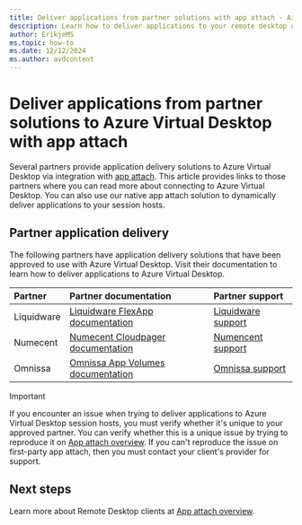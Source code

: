 ```yaml
---
title: Deliver applications from partner solutions with app attach - Azure Virtual Desktop
description: Learn how to deliver applications to your remote desktop or app using partner solutions with app attach.
author: ErikjeMS
ms.topic: how-to
ms.date: 12/12/2024
ms.author: avdcontent
---
```


# Deliver applications from partner solutions to Azure Virtual Desktop with app attach

Several partners provide application delivery solutions to Azure Virtual Desktop via integration with [app attach](app-attach-overview.md). This article provides links to those partners where you can read more about connecting to Azure Virtual Desktop. You can also use our native app attach solution to dynamically deliver applications to your session hosts.

## Partner application delivery

The following partners have application delivery solutions that have been approved to use with Azure Virtual Desktop. Visit their documentation to learn how to deliver applications to Azure Virtual Desktop.

| Partner | Partner documentation | Partner support |
|:-|:-|:-|
| Liquidware | [Liquidware FlexApp documentation](https://www.liquidware.com/profileunity-documentation) | [Liquidware support](https://www.liquidware.com/support) |
| Numecent | [Numecent Cloudpager documentation](https://20110124.fs1.hubspotusercontent-na1.net/hubfs/20110124/Numecent%20Cloudpaging%20App%20Attach%20Integration%20-%20Solution%20Brief.pdf) | [Numencent support](https://numecent.freshdesk.com/support/home) |
| Omnissa | [Omnissa App Volumes documentation](https://docs.omnissa.com/category/App_Volumes) | [Omnissa support](https://customerconnect.omnissa.com/home) |

>[!IMPORTANT]
>If you encounter an issue when trying to deliver applications to Azure Virtual Desktop session hosts, you must verify whether it's unique to your approved partner. You can verify whether this is a unique issue by trying to reproduce it on [App attach overview](app-attach-overview.md). If you can't reproduce the issue on first-party app attach, then you must contact your client's provider for support.

## Next steps

Learn more about Remote Desktop clients at [App attach overview](app-attach-overview.md).
